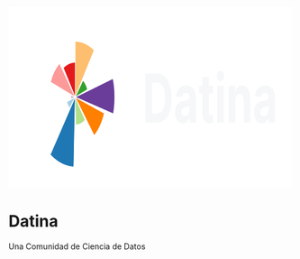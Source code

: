 <div style="text-align: center;">
  <img src="media/Datina.png" alt="Datina.png" width="800" height="320">
</div>

# Datina
Una Comunidad de Ciencia de Datos

